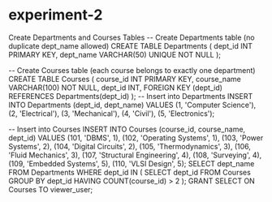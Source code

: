 # experiment-2
Create Departments and Courses Tables 
-- Create Departments table (no duplicate dept_name allowed)
CREATE TABLE Departments (
    dept_id INT PRIMARY KEY,
    dept_name VARCHAR(50) UNIQUE NOT NULL
);

-- Create Courses table (each course belongs to exactly one department)
CREATE TABLE Courses (
    course_id INT PRIMARY KEY,
    course_name VARCHAR(100) NOT NULL,
    dept_id INT,
    FOREIGN KEY (dept_id) REFERENCES Departments(dept_id)
);
-- Insert into Departments
INSERT INTO Departments (dept_id, dept_name) VALUES
(1, 'Computer Science'),
(2, 'Electrical'),
(3, 'Mechanical'),
(4, 'Civil'),
(5, 'Electronics');

-- Insert into Courses
INSERT INTO Courses (course_id, course_name, dept_id) VALUES
(101, 'DBMS', 1),
(102, 'Operating Systems', 1),
(103, 'Power Systems', 2),
(104, 'Digital Circuits', 2),
(105, 'Thermodynamics', 3),
(106, 'Fluid Mechanics', 3),
(107, 'Structural Engineering', 4),
(108, 'Surveying', 4),
(109, 'Embedded Systems', 5),
(110, 'VLSI Design', 5);
SELECT dept_name
FROM Departments
WHERE dept_id IN (
    SELECT dept_id
    FROM Courses
    GROUP BY dept_id
    HAVING COUNT(course_id) > 2
);
GRANT SELECT ON Courses TO viewer_user;

